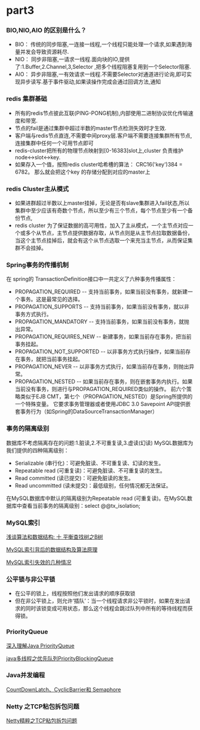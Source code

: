 # part3

### BIO,NIO,AIO 的区别是什么？

* BIO： 传统的同步阻塞,一连接一线程,一个线程只能处理一个请求,如果遇到海量并发会导致资源耗尽.
* NIO： 同步非阻塞,一请求一线程.面向块的IO,提供了:1.Buffer,2.Channel,3,Selector ,把多个线程阻塞复用到一个Selector阻塞.
* AIO： 异步非阻塞,一有效请求一线程.不需要Selector对通道进行论询,即可实现异步读写.基于事件驱动,如果读操作完成会通过回调方法,通知

### redis 集群基础

* 所有的redis节点彼此互联(PING-PONG机制),内部使用二进制协议优化传输速度和带宽.
* 节点的fail是通过集群中超过半数的master节点检测失效时才生效.
* 客户端与redis节点直连,不需要中间proxy层.客户端不需要连接集群所有节点,连接集群中任何一个可用节点即可
* redis-cluster把所有的物理节点映射到[0-16383]slot上,cluster 负责维护node<->slot<->key.
* 如果存入一个值，按照redis cluster哈希槽的算法： CRC16('key')384 = 6782。 那么就会把这个key 的存储分配到对应的master上

### redis Cluster主从模式

* 如果进群超过半数以上master挂掉，无论是否有slave集群进入fail状态,所以集群中至少应该有奇数个节点，所以至少有三个节点，每个节点至少有一个备份节点,
* redis cluster 为了保证数据的高可用性，加入了主从模式，一个主节点对应一个或多个从节点，主节点提供数据存取，从节点则是从主节点拉取数据备份，当这个主节点挂掉后，就会有这个从节点选取一个来充当主节点，从而保证集群不会挂掉。

### Spring事务的传播机制

在 spring的 TransactionDefinition接口中一共定义了六种事务传播属性：
* PROPAGATION_REQUIRED -- 支持当前事务，如果当前没有事务，就新建一个事务。这是最常见的选择。 
* PROPAGATION_SUPPORTS -- 支持当前事务，如果当前没有事务，就以非事务方式执行。 
* PROPAGATION_MANDATORY -- 支持当前事务，如果当前没有事务，就抛出异常。 
* PROPAGATION_REQUIRES_NEW -- 新建事务，如果当前存在事务，把当前事务挂起。 
* PROPAGATION_NOT_SUPPORTED -- 以非事务方式执行操作，如果当前存在事务，就把当前事务挂起。 
* PROPAGATION_NEVER -- 以非事务方式执行，如果当前存在事务，则抛出异常。 
* PROPAGATION_NESTED -- 如果当前存在事务，则在嵌套事务内执行。如果当前没有事务，则进行与PROPAGATION_REQUIRED类似的操作。 
前六个策略类似于EJB CMT，第七个（PROPAGATION_NESTED）是Spring所提供的一个特殊变量。 
它要求事务管理器或者使用JDBC 3.0 Savepoint API提供嵌套事务行为（如Spring的DataSourceTransactionManager） 

### 事务的隔离级别

数据库不考虑隔离存在的问题:1.脏读,2.不可重复读,3.虚读(幻读)
MySQL数据库为我们提供的四种隔离级别：

* Serializable (串行化)：可避免脏读、不可重复读、幻读的发生。
* Repeatable read (可重复读)：可避免脏读、不可重复读的发生。
* Read committed (读已提交)：可避免脏读的发生。
* Read uncommitted (读未提交)：最低级别，任何情况都无法保证。

在MySQL数据库中默认的隔离级别为Repeatable read (可重复读)。在MySQL数据库中查看当前事务的隔离级别：select @@tx_isolation;


### MySQL索引

[浅谈算法和数据结构: 十 平衡查找树之B树](http://www.cnblogs.com/yangecnu/p/introduce-b-tree-and-b-plus-tree.html)

[MySQL索引背后的数据结构及算法原理](http://blog.codinglabs.org/articles/theory-of-mysql-index.html)

[MySQL索引失效的几种情况](http://www.cnblogs.com/binyue/p/4058931.html)

### 公平锁与非公平锁

* 在公平的锁上，线程按照他们发出请求的顺序获取锁
* 但在非公平锁上，则允许‘插队’：当一个线程请求非公平锁时，如果在发出请求的同时该锁变成可用状态，那么这个线程会跳过队列中所有的等待线程而获得锁。

### PriorityQueue

[深入理解Java PriorityQueue](http://www.cnblogs.com/CarpenterLee/p/5488070.html)

[java多线程之优先队列PriorityBlockingQueue](http://blog.csdn.net/tianshi_kco/article/details/53026177)

### Java并发编程

[CountDownLatch、CyclicBarrier和 Semaphore](http://www.importnew.com/21889.html)


### Netty 之TCP粘包拆包问题

[Netty精粹之TCP粘包拆包问题](https://my.oschina.net/andylucc/blog/625315)